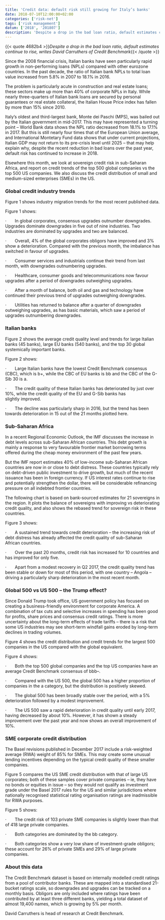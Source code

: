 ```yaml
---
title: 'Credit data: default risk still growing for Italy’s banks'
date: 2018-07-10T12:00:00+02:00
categories: ['risk-net']
tags: ['risk management']
datum: ['2018', '201807']
description: 'Despite a drop in the bad loan ratio, default estimates continue to rise, writes David Carruthers of Credit Benchmark'
---
```


{{< quote 4682b4 >}}_Despite a drop in the bad loan ratio, default estimates continue to rise, writes David Carruthers of Credit Benchmark_{{< /quote >}}

Since the 2008 financial crisis, Italian banks have seen particularly rapid growth in non-performing loans (NPLs) compared with other eurozone countries. In the past decade, the ratio of Italian bank NPLs to total loan value increased from 5.8% in 2007 to 18.1% in 2016.

The problem is particularly acute in construction and real estate loans; these sectors make up more than 40% of corporate NPLs in Italy. While nearly three-quarters of Italian bank loans are secured by personal guarantees or real estate collateral, the Italian House Price index has fallen by more than 15% since 2010.

Italy’s oldest and third-largest bank, Monte dei Paschi (MPS), was bailed out by the Italian government in mid-2017. This may have represented a turning point – World Bank data shows the NPL ratio decreased from 18.1% to 17.1% in 2017. But this is still nearly four times that of the European Union average, and International Montetary Fund data shows that under current projections, Italian GDP may not return to its pre-crisis level until 2025 – that may help explain why, despite the recent reduction in bad loans over the past year, default risk has continued to increase in 2018.

Elsewhere this month, we look at sovereign credit risk in sub-Saharan Africa, and report on credit trends of the top 500 global companies vs the top 500 US companies. We also discuss the credit distribution of small and medium-sized enterprises (SMEs) in the US.

### Global credit industry trends

Figure 1 shows industry migration trends for the most recent published data.

Figure 1 shows:

·       In global corporates, consensus upgrades outnumber downgrades. Upgrades dominate downgrades in five out of nine industries. Two industries are dominated by upgrades and two are balanced.

·       Overall, 4% of the global corporates obligors have improved and 3% show a deterioration. Compared with the previous month, the imbalance has switched in favour of upgrades.

·       Consumer services and industrials continue their trend from last month, with downgrades outnumbering upgrades.

·       Healthcare, consumer goods and telecommunications now favour upgrades after a period of downgrades outweighing upgrades.

·       After a month of balance, both oil and gas and technology have continued their previous trend of upgrades outweighing downgrades.

·       Utilities has returned to balance after a quarter of downgrades outweighing upgrades, as has basic materials, which saw a period of upgrades outnumbering downgrades.

### Italian banks

Figure 2 shows the average credit quality level and trends for large Italian banks (45 banks), large EU banks (540 banks), and the top 30 global systemically important banks.

Figure 2 shows:

·       Large Italian banks have the lowest Credit Benchmark consensus (CBC), which is b+, while the CBC of EU banks is bb and the CBC of the G-Sib 30 is a.

·       The credit quality of these Italian banks has deteriorated by just over 10%, while the credit quality of the EU and G-Sib banks has slightly improved.

·       The decline was particularly sharp in 2016, but the trend has been towards deterioration in 15 out of the 21 months plotted here.

### Sub-Saharan Africa

In a recent Regional Economic Outlook, the IMF discusses the increase in debt levels across sub-Saharan African countries. This debt growth is mainly a response to very favourable frontier market borrowing terms offered during the cheap money environment of the past few years.

But the IMF report estimates 40% of low-income sub-Saharan African countries are now in or close to debt distress. These countries typically rely on debt-driven public investment to drive growth, but much of the recent issuance has been in foreign currency. If US interest rates continue to rise and potentially strengthen the dollar, there will be considerable refinancing pressure on all indebted frontier countries.

The following chart is based on bank-sourced estimates for 21 sovereigns in the region. It plots the balance of sovereigns with improving vs deteriorating credit quality, and also shows the rebased trend for sovereign risk in these countries.

Figure 3 shows:

·       A sustained trend towards credit deterioration – the increasing risk of debt distress has already affected the credit quality of sub-Saharan African countries.

·       Over the past 20 months, credit risk has increased for 10 countries and has improved for only five.

·       Apart from a modest recovery in Q2 2017, the credit quality trend has been stable or down for most of this period, with one country – Angola – driving a particularly sharp deterioration in the most recent month.

### Global 500 vs US 500 – the Trump effect?

Since Donald Trump took office, US government policy has focused on creating a business-friendly environment for corporate America. A combination of tax cuts and selective increases in spending has been good for profits, share prices and consensus credit ratings. There is more uncertainty about the long-term effects of trade tariffs – there is a risk that some US industries may see short-term windfall gains eroded by long-term declines in trading volumes.

Figure 4 shows the credit distribution and credit trends for the largest 500 companies in the US compared with the global equivalent.

Figure 4 shows:

·       Both the top 500 global companies and the top US companies have an average Credit Benchmark consensus of bbb–.

·       Compared with the US 500, the global 500 has a higher proportion of companies in the a category, but the distribution is positively skewed.

·       The global 500 has been broadly stable over the period, with a 5% deterioration followed by a modest improvement.

·       The US 500 saw a rapid deterioration in credit quality until early 2017, having decreased by about 10%. However, it has shown a steady improvement over the past year and now shows an overall improvement of 10%.

### SME corporate credit distribution

The Basel revisions published in December 2017 include a risk-weighted average (RWA) weight of 85% for SMEs. This may create some unusual lending incentives depending on the typical credit quality of these smaller companies.

Figure 5 compares the US SME credit distribution with that of large US corporates; both of these samples cover private companies – ie, they have no bonds or equities in issue – so they would not qualify as investment grade under the Basel 2017 rules for the US and similar jurisdictions where nationally recognised statistical rating organisation ratings are inadmissible for RWA purposes.

Figure 5 shows:

·       The credit risk of 103 private SME companies is slightly lower than that of 418 large private companies.

·       Both categories are dominated by the bb category.

·       Both categories show a very low share of investment-grade obligors; these account for 26% of private SMEs and 29% of large private companies.

### About this data

The Credit Benchmark dataset is based on internally modelled credit ratings from a pool of contributor banks. These are mapped into a standardised 21-bucket ratings scale, so downgrades and upgrades can be tracked on a monthly basis. Obligors are only included where ratings have been contributed by at least three different banks, yielding a total dataset of almost 19,400 names, which is growing by 5% per month.

David Carruthers is head of research at Credit Benchmark.

